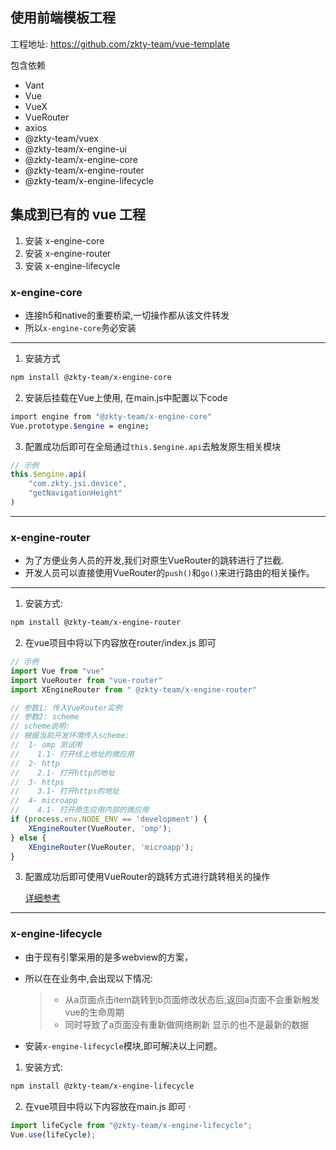## 使用前端模板工程
工程地址: https://github.com/zkty-team/vue-template

包含依赖

- Vant
- Vue
- VueX
- VueRouter
- axios
- @zkty-team/vuex
- @zkty-team/x-engine-ui
- @zkty-team/x-engine-core
- @zkty-team/x-engine-router
- @zkty-team/x-engine-lifecycle



## 集成到已有的 vue 工程
1. 安装 x-engine-core
1. 安装 x-engine-router
1. 安装 x-engine-lifecycle

### x-engine-core


- 连接h5和native的重要桥梁,一切操作都从该文件转发
- 所以`x-engine-core`务必安装

---

1. 安装方式

```bash
npm install @zkty-team/x-engine-core
```

2. 安装后挂载在Vue上使用, 在main.js中配置以下code

```bash
import engine from "@zkty-team/x-engine-core"
Vue.prototype.$engine = engine;
```

3. 配置成功后即可在全局通过`this.$engine.api`去触发原生相关模块

```javascript
// 示例
this.$engine.api(
	"com.zkty.jsi.device",
	"getNavigationHeight"
)
```

---

### x-engine-router

- 为了方便业务人员的开发,我们对原生VueRouter的跳转进行了拦截.
- 开发人员可以直接使用VueRouter的`push()`和`go()`来进行路由的相关操作。

---

1. 安装方式:

```bash
npm install @zkty-team/x-engine-router
```

2. 在vue项目中将以下内容放在router/index.js 即可

```javascript
// 示例
import Vue from "vue"
import VueRouter from "vue-router"
import XEngineRouter from " @zkty-team/x-engine-router"

// 参数1: 传入VueRouter实例
// 参数2: scheme
// scheme说明:
// 根据当前开发环境传入scheme:
//  1- omp 测试用
//    1.1- 打开线上地址的微应用 
//  2- http
//    2.1- 打开http的地址
//  3- https
//    3.1- 打开https的地址
//  4- microapp  
//    4.1- 打开原生应用内部的微应用
if (process.env.NODE_ENV == 'development') {
    XEngineRouter(VueRouter, 'omp');    
} else {
    XEngineRouter(VueRouter, 'microapp');
}
```

3. 配置成功后即可使用VueRouter的跳转方式进行跳转相关的操作

    [详细参考](./docs/modules/all/模块-direct.md)

---

### x-engine-lifecycle

- 由于现有引擎采用的是多webview的方案，

- 所以在在业务中,会出现以下情况:

    > - 从a页面点击item跳转到b页面修改状态后,返回a页面不会重新触发vue的生命周期
    > - 同时导致了a页面没有重新做网络刷新 显示的也不是最新的数据

- 安装`x-engine-lifecycle`模块,即可解决以上问题。

1. 安装方式:

```bash
npm install @zkty-team/x-engine-lifecycle
```

2. 在vue项目中将以下内容放在main.js 即可 ·
```javascript
import lifeCycle from "@zkty-team/x-engine-lifecycle";
Vue.use(lifeCycle);
```